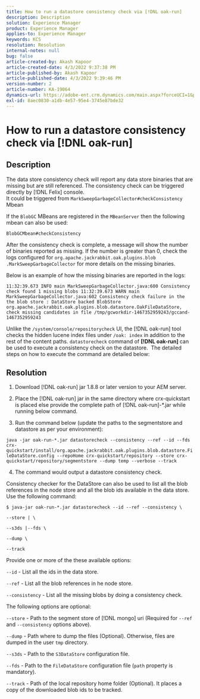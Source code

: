 ```yaml
---
title: How to run a datastore consistency check via [!DNL oak-run]
description: Description
solution: Experience Manager
product: Experience Manager
applies-to: Experience Manager
keywords: KCS
resolution: Resolution
internal-notes: null
bug: false
article-created-by: Akash Kapoor
article-created-date: 4/3/2022 9:37:38 PM
article-published-by: Akash Kapoor
article-published-date: 4/3/2022 9:39:46 PM
version-number: 2
article-number: KA-19064
dynamics-url: https://adobe-ent.crm.dynamics.com/main.aspx?forceUCI=1&pagetype=entityrecord&etn=knowledgearticle&id=68a58547-96b3-ec11-983f-000d3a5d09d6
exl-id: 8aec0830-a1db-4e57-95e4-3745e87bde32
---
```

# How to run a datastore consistency check via [!DNL oak-run]

## Description

The data store consistency check will report any data store binaries that are missing but are still referenced. The consistency check can be triggered directly by [!DNL Felix] console.<br>
It could be triggered from `MarkSweepGarbageCollector#checkConsistency` Mbean

If the `BlobGC` MBeans are registered in the `MBeanServer` then the following mbean can also be used:

`BlobGCMbean#checkConsistency`

After the consistency check is complete, a message will show the number of binaries reported as missing. If the number is greater than 0, check the logs configured for `org.apache.jackrabbit.oak.plugins.blob .MarkSweepGarbageCollector` for more details on the missing binaries.

Below is an example of how the missing binaries are reported in the logs:

`11:32:39.673 INFO main MarkSweepGarbageCollector.java:600 Consistency check found 1 missing blobs 11:32:39.673 WARN main MarkSweepGarbageCollector.java:602 Consistency check failure in the the blob store : DataStore backed BlobStore org.apache.jackrabbit.oak.plugins.blob.datastore.OakFileDataStore, check missing candidates in file /tmp/gcworkdir-1467352959243/gccand-1467352959243`

Unlike the `/system/console/repositorycheck` UI, the [!DNL oak-run] tool checks the hidden lucene index files under `/oak: index` in addition to the rest of the content paths. `datastorecheck` command of <b>[!DNL oak-run] </b>can be used to execute a consistency check on the datastore.  The detailed steps on how to execute the command are detailed below:




## Resolution


1. Download [!DNL oak-run] jar 1.8.8 or later version to your AEM server.

3. Place the [!DNL oak-run] jar in the same directory where crx-quickstart is placed else provide the complete path of [!DNL oak-run]-\*.jar while running below command.

4. Run the command below (update the paths to the segmentstore and datastore as per your environment):


`java -jar oak-run-*.jar datastorecheck --consistency --ref --id --fds crx-quickstart/install/org.apache.jackrabbit.oak.plugins.blob.datastore.FileDataStore.config --repoHome crx-quickstart/repository --store crx-quickstart/repository/segmentstore --dump temp --verbose --track`

4. The command would output a datastore consistency check.

Consistency checker for the DataStore can also be used to list all the blob references in the node store and all the blob ids available in the data store. Use the following command:

`$ java-jar oak-run-*.jar datastorecheck --id --ref --consistency \`

`--store | \`

`--s3ds |--fds \`

`--dump \`

`--track`



Provide one or more of the these available options:

`--id` - List all the ids in the data store.

`--ref` - List all the blob references in he node store.

`--consistency` - List all the missing blobs by doing a consistency check.



The following options are optional:

`--store` - Path to the segment store of [!DNL mongo] uri (Required for `--ref` and `--consistency` options above).

`--dump` - Path where to dump the files (Optional). Otherwise, files are dumped in the user `tmp` directory.

`--s3ds` - Path to the `S3DataStore` configuration file.

`--fds` - Path to the `FileDataStore` configuration file (`path` property is mandatory).

`--track` - Path of the local repository home folder (Optional). It places a copy of the downloaded blob ids to be tracked.
